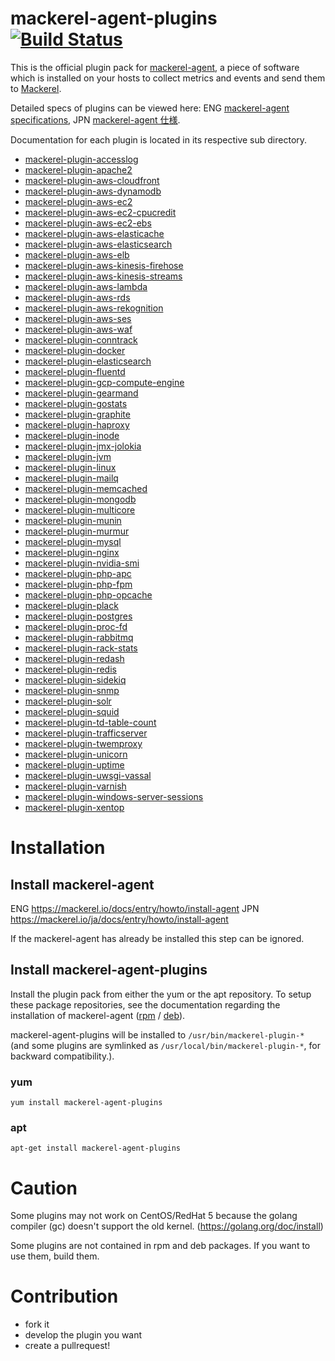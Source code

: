 mackerel-agent-plugins  [![Build Status](https://travis-ci.org/mackerelio/mackerel-agent-plugins.svg?branch=master)](https://travis-ci.org/mackerelio/mackerel-agent-plugins)
======================

This is the official plugin pack for [mackerel-agent](https://github.com/mackerelio/mackerel-agent), a piece of software which is installed on your hosts to collect metrics and events and send them to [Mackerel](https://mackerel.io).

Detailed specs of plugins can be viewed here: ENG [mackerel-agent specifications](https://mackerel.io/docs/entry/spec/agent), JPN [mackerel-agent 仕様](https://mackerel.io/ja/docs/entry/spec/agent).

Documentation for each plugin is located in its respective sub directory.

* [mackerel-plugin-accesslog](./mackerel-plugin-accesslog/README.md)
* [mackerel-plugin-apache2](./mackerel-plugin-apache2/README.md)
* [mackerel-plugin-aws-cloudfront](./mackerel-plugin-aws-cloudfront/README.md)
* [mackerel-plugin-aws-dynamodb](./mackerel-plugin-aws-dynamodb/README.md)
* [mackerel-plugin-aws-ec2](./mackerel-plugin-aws-ec2/README.md)
* [mackerel-plugin-aws-ec2-cpucredit](./mackerel-plugin-aws-ec2-cpucredit/README.md)
* [mackerel-plugin-aws-ec2-ebs](./mackerel-plugin-aws-ec2-ebs/README.md)
* [mackerel-plugin-aws-elasticache](./mackerel-plugin-aws-elasticache/README.md)
* [mackerel-plugin-aws-elasticsearch](./mackerel-plugin-aws-elasticsearch/README.md)
* [mackerel-plugin-aws-elb](./mackerel-plugin-aws-elb/README.md)
* [mackerel-plugin-aws-kinesis-firehose](./mackerel-plugin-aws-kinesis-firehose/README.md)
* [mackerel-plugin-aws-kinesis-streams](./mackerel-plugin-aws-kinesis-streams/README.md)
* [mackerel-plugin-aws-lambda](./mackerel-plugin-aws-lambda/README.md)
* [mackerel-plugin-aws-rds](./mackerel-plugin-aws-rds/README.md)
* [mackerel-plugin-aws-rekognition](./mackerel-plugin-aws-rekognition/README.md)
* [mackerel-plugin-aws-ses](./mackerel-plugin-aws-ses/README.md)
* [mackerel-plugin-aws-waf](./mackerel-plugin-aws-waf/README.md)
* [mackerel-plugin-conntrack](./mackerel-plugin-conntrack/README.md)
* [mackerel-plugin-docker](./mackerel-plugin-docker/README.md)
* [mackerel-plugin-elasticsearch](./mackerel-plugin-elasticsearch/README.md)
* [mackerel-plugin-fluentd](./mackerel-plugin-fluentd/README.md)
* [mackerel-plugin-gcp-compute-engine](./mackerel-plugin-gcp-compute-engine/README.md)
* [mackerel-plugin-gearmand](./mackerel-plugin-gearmand/README.md)
* [mackerel-plugin-gostats](./mackerel-plugin-gostats/README.md)
* [mackerel-plugin-graphite](./mackerel-plugin-graphite/README.md)
* [mackerel-plugin-haproxy](./mackerel-plugin-haproxy/README.md)
* [mackerel-plugin-inode](./mackerel-plugin-inode/README.md)
* [mackerel-plugin-jmx-jolokia](./mackerel-plugin-jmx-jolokia/README.md)
* [mackerel-plugin-jvm](./mackerel-plugin-jvm/README.md)
* [mackerel-plugin-linux](./mackerel-plugin-linux/README.md)
* [mackerel-plugin-mailq](./mackerel-plugin-mailq/README.md)
* [mackerel-plugin-memcached](./mackerel-plugin-memcached/README.md)
* [mackerel-plugin-mongodb](./mackerel-plugin-mongodb/README.md)
* [mackerel-plugin-multicore](./mackerel-plugin-multicore/README.md)
* [mackerel-plugin-munin](./mackerel-plugin-munin/README.md)
* [mackerel-plugin-murmur](./mackerel-plugin-murmur/README.md)
* [mackerel-plugin-mysql](./mackerel-plugin-mysql/README.md)
* [mackerel-plugin-nginx](./mackerel-plugin-nginx/README.md)
* [mackerel-plugin-nvidia-smi](./mackerel-plugin-nvidia-smi/README.md)
* [mackerel-plugin-php-apc](./mackerel-plugin-php-apc/README.md)
* [mackerel-plugin-php-fpm](./mackerel-plugin-php-fpm/README.md)
* [mackerel-plugin-php-opcache](./mackerel-plugin-php-opcache/README.md)
* [mackerel-plugin-plack](./mackerel-plugin-plack/README.md)
* [mackerel-plugin-postgres](./mackerel-plugin-postgres/README.md)
* [mackerel-plugin-proc-fd](./mackerel-plugin-proc-fd/README.md)
* [mackerel-plugin-rabbitmq](./mackerel-plugin-rabbitmq/README.md)
* [mackerel-plugin-rack-stats](./mackerel-plugin-rack-stats/README.md)
* [mackerel-plugin-redash](./mackerel-plugin-redash/README.md)
* [mackerel-plugin-redis](./mackerel-plugin-redis/README.md)
* [mackerel-plugin-sidekiq](./mackerel-plugin-sidekiq/README.md)
* [mackerel-plugin-snmp](./mackerel-plugin-snmp/README.md)
* [mackerel-plugin-solr](./mackerel-plugin-solr/README.md)
* [mackerel-plugin-squid](./mackerel-plugin-squid/README.md)
* [mackerel-plugin-td-table-count](./mackerel-plugin-td-table-count/README.md)
* [mackerel-plugin-trafficserver](./mackerel-plugin-trafficserver/README.md)
* [mackerel-plugin-twemproxy](./mackerel-plugin-twemproxy/README.md)
* [mackerel-plugin-unicorn](./mackerel-plugin-unicorn/README.md)
* [mackerel-plugin-uptime](./mackerel-plugin-uptime/README.md)
* [mackerel-plugin-uwsgi-vassal](./mackerel-plugin-uwsgi-vassal/README.md)
* [mackerel-plugin-varnish](./mackerel-plugin-varnish/README.md)
* [mackerel-plugin-windows-server-sessions](./mackerel-plugin-windows-server-sessions/README.md)
* [mackerel-plugin-xentop](./mackerel-plugin-xentop/README.md)

Installation
============

## Install mackerel-agent

ENG https://mackerel.io/docs/entry/howto/install-agent
JPN https://mackerel.io/ja/docs/entry/howto/install-agent

If the mackerel-agent has already be installed this step can be ignored.

## Install mackerel-agent-plugins

Install the plugin pack from either the yum or the apt repository.
To setup these package repositories, see the documentation regarding the installation of mackerel-agent ([rpm](https://mackerel.io/docs/entry/howto/install-agent/rpm) / [deb](https://mackerel.io/docs/entry/howto/install-agent/deb)).

mackerel-agent-plugins will be installed to ```/usr/bin/mackerel-plugin-*``` (and some plugins are symlinked as ```/usr/local/bin/mackerel-plugin-*```, for backward compatibility.).

### yum

```shell
yum install mackerel-agent-plugins
```

### apt

```shell
apt-get install mackerel-agent-plugins
```

Caution
=======

Some plugins may not work on CentOS/RedHat 5 because the golang compiler (gc) doesn't support the old kernel.
(https://golang.org/doc/install)

Some plugins are not contained in rpm and deb packages. If you want to use them, build them.

Contribution
============

* fork it
* develop the plugin you want
* create a pullrequest!
